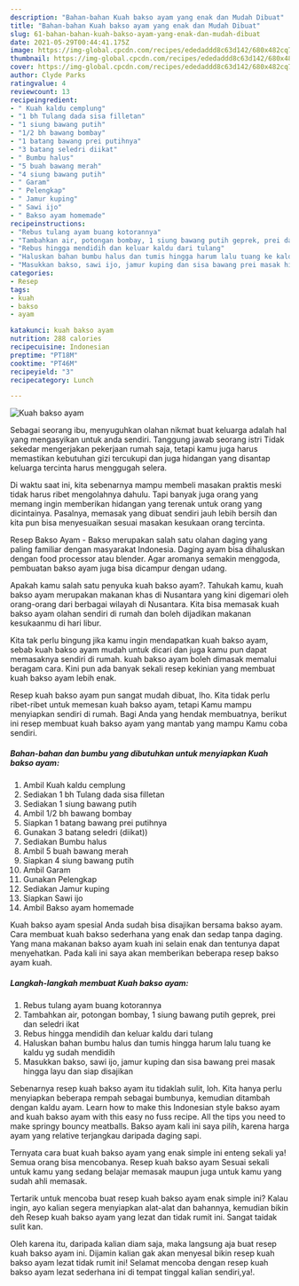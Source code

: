 ```yaml
---
description: "Bahan-bahan Kuah bakso ayam yang enak dan Mudah Dibuat"
title: "Bahan-bahan Kuah bakso ayam yang enak dan Mudah Dibuat"
slug: 61-bahan-bahan-kuah-bakso-ayam-yang-enak-dan-mudah-dibuat
date: 2021-05-29T00:44:41.175Z
image: https://img-global.cpcdn.com/recipes/ededaddd8c63d142/680x482cq70/kuah-bakso-ayam-foto-resep-utama.jpg
thumbnail: https://img-global.cpcdn.com/recipes/ededaddd8c63d142/680x482cq70/kuah-bakso-ayam-foto-resep-utama.jpg
cover: https://img-global.cpcdn.com/recipes/ededaddd8c63d142/680x482cq70/kuah-bakso-ayam-foto-resep-utama.jpg
author: Clyde Parks
ratingvalue: 4
reviewcount: 13
recipeingredient:
- " Kuah kaldu cemplung"
- "1 bh Tulang dada sisa filletan"
- "1 siung bawang putih"
- "1/2 bh bawang bombay"
- "1 batang bawang prei putihnya"
- "3 batang seledri diikat"
- " Bumbu halus"
- "5 buah bawang merah"
- "4 siung bawang putih"
- " Garam"
- " Pelengkap"
- " Jamur kuping"
- " Sawi ijo"
- " Bakso ayam homemade"
recipeinstructions:
- "Rebus tulang ayam buang kotorannya"
- "Tambahkan air, potongan bombay, 1 siung bawang putih geprek, prei dan seledri ikat"
- "Rebus hingga mendidih dan keluar kaldu dari tulang"
- "Haluskan bahan bumbu halus dan tumis hingga harum lalu tuang ke kaldu yg sudah mendidih"
- "Masukkan bakso, sawi ijo, jamur kuping dan sisa bawang prei masak hingga layu dan siap disajikan"
categories:
- Resep
tags:
- kuah
- bakso
- ayam

katakunci: kuah bakso ayam 
nutrition: 288 calories
recipecuisine: Indonesian
preptime: "PT18M"
cooktime: "PT46M"
recipeyield: "3"
recipecategory: Lunch

---
```



![Kuah bakso ayam](https://img-global.cpcdn.com/recipes/ededaddd8c63d142/680x482cq70/kuah-bakso-ayam-foto-resep-utama.jpg)

Sebagai seorang ibu, menyuguhkan olahan nikmat buat keluarga adalah hal yang mengasyikan untuk anda sendiri. Tanggung jawab seorang istri Tidak sekedar mengerjakan pekerjaan rumah saja, tetapi kamu juga harus memastikan kebutuhan gizi tercukupi dan juga hidangan yang disantap keluarga tercinta harus menggugah selera.

Di waktu  saat ini, kita sebenarnya mampu membeli masakan praktis meski tidak harus ribet mengolahnya dahulu. Tapi banyak juga orang yang memang ingin memberikan hidangan yang terenak untuk orang yang dicintainya. Pasalnya, memasak yang dibuat sendiri jauh lebih bersih dan kita pun bisa menyesuaikan sesuai masakan kesukaan orang tercinta. 

Resep Bakso Ayam - Bakso merupakan salah satu olahan daging yang paling familiar dengan masyarakat Indonesia. Daging ayam bisa dihaluskan dengan food processor atau blender. Agar aromanya semakin menggoda, pembuatan bakso ayam juga bisa dicampur dengan udang.

Apakah kamu salah satu penyuka kuah bakso ayam?. Tahukah kamu, kuah bakso ayam merupakan makanan khas di Nusantara yang kini digemari oleh orang-orang dari berbagai wilayah di Nusantara. Kita bisa memasak kuah bakso ayam olahan sendiri di rumah dan boleh dijadikan makanan kesukaanmu di hari libur.

Kita tak perlu bingung jika kamu ingin mendapatkan kuah bakso ayam, sebab kuah bakso ayam mudah untuk dicari dan juga kamu pun dapat memasaknya sendiri di rumah. kuah bakso ayam boleh dimasak memalui beragam cara. Kini pun ada banyak sekali resep kekinian yang membuat kuah bakso ayam lebih enak.

Resep kuah bakso ayam pun sangat mudah dibuat, lho. Kita tidak perlu ribet-ribet untuk memesan kuah bakso ayam, tetapi Kamu mampu menyiapkan sendiri di rumah. Bagi Anda yang hendak membuatnya, berikut ini resep membuat kuah bakso ayam yang mantab yang mampu Kamu coba sendiri.

<!--inarticleads1-->

##### Bahan-bahan dan bumbu yang dibutuhkan untuk menyiapkan Kuah bakso ayam:

1. Ambil  Kuah kaldu cemplung
1. Sediakan 1 bh Tulang dada sisa filletan
1. Sediakan 1 siung bawang putih
1. Ambil 1/2 bh bawang bombay
1. Siapkan 1 batang bawang prei putihnya
1. Gunakan 3 batang seledri (diikat))
1. Sediakan  Bumbu halus
1. Ambil 5 buah bawang merah
1. Siapkan 4 siung bawang putih
1. Ambil  Garam
1. Gunakan  Pelengkap
1. Sediakan  Jamur kuping
1. Siapkan  Sawi ijo
1. Ambil  Bakso ayam homemade


Kuah bakso ayam spesial Anda sudah bisa disajikan bersama bakso ayam. Cara membuat kuah bakso sederhana yang enak dan sedap tanpa daging. Yang mana makanan bakso ayam kuah ini selain enak dan tentunya dapat menyehatkan. Pada kali ini saya akan memberikan beberapa resep bakso ayam kuah. 

<!--inarticleads2-->

##### Langkah-langkah membuat Kuah bakso ayam:

1. Rebus tulang ayam buang kotorannya
1. Tambahkan air, potongan bombay, 1 siung bawang putih geprek, prei dan seledri ikat
1. Rebus hingga mendidih dan keluar kaldu dari tulang
1. Haluskan bahan bumbu halus dan tumis hingga harum lalu tuang ke kaldu yg sudah mendidih
1. Masukkan bakso, sawi ijo, jamur kuping dan sisa bawang prei masak hingga layu dan siap disajikan


Sebenarnya resep kuah bakso ayam itu tidaklah sulit, loh. Kita hanya perlu menyiapkan beberapa rempah sebagai bumbunya, kemudian ditambah dengan kaldu ayam. Learn how to make this Indonesian style bakso ayam and kuah bakso ayam with this easy no fuss recipe. All the tips you need to make springy bouncy meatballs. Bakso ayam kali ini saya pilih, karena harga ayam yang relative terjangkau daripada daging sapi. 

Ternyata cara buat kuah bakso ayam yang enak simple ini enteng sekali ya! Semua orang bisa mencobanya. Resep kuah bakso ayam Sesuai sekali untuk kamu yang sedang belajar memasak maupun juga untuk kamu yang sudah ahli memasak.

Tertarik untuk mencoba buat resep kuah bakso ayam enak simple ini? Kalau ingin, ayo kalian segera menyiapkan alat-alat dan bahannya, kemudian bikin deh Resep kuah bakso ayam yang lezat dan tidak rumit ini. Sangat taidak sulit kan. 

Oleh karena itu, daripada kalian diam saja, maka langsung aja buat resep kuah bakso ayam ini. Dijamin kalian gak akan menyesal bikin resep kuah bakso ayam lezat tidak rumit ini! Selamat mencoba dengan resep kuah bakso ayam lezat sederhana ini di tempat tinggal kalian sendiri,ya!.

